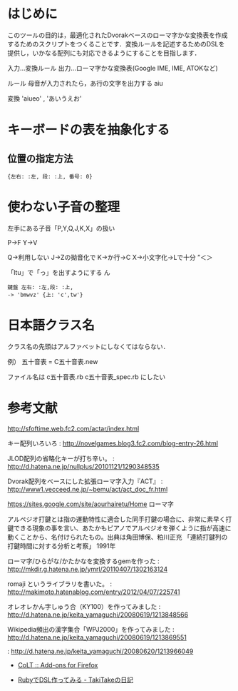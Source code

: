# はじめに
このツールの目的は，最適化されたDvorakベースのローマ字かな変換表を作成
するためのスクリプトをつくることです．変換ルールを記述するためのDSLを
提供し，いかなる配列にも対応できるようにすることを目指します．


入力…変換ルール
出力…ローマ字かな変換表(Google IME, IME, ATOKなど)

ルール
母音が入力されたら，あ行の文字を出力する
aiu

変換 'aiueo' , 'あいうえお'

# キーボードの表を抽象化する

## 位置の指定方法
```
{左右: :左, 段: :上, 番号: 0}
```

# 使わない子音の整理

左手にある子音「P,Y,Q,J,K,X」の扱い

P->F
Y->V

Q->利用しない
J->Zの拗音化で
K->か行->C
X->小文字化->Lで十分
”＜＞

「ltu」で「っ」を出すようにする
ん

```
鍵盤 左右: :左,段: :上,
-> 'bmwvz' {上: 'c',tw'}
```

# 日本語クラス名

クラス名の先頭はアルファベットにしなくてはならない．

例）
  五十音表 = C五十音表.new

ファイル名は
  c五十音表.rb
  c五十音表_spec.rb
にしたい


# 参考文献

http://sfoftime.web.fc2.com/actar/index.html

キー配列いろいろ
: http://novelgames.blog3.fc2.com/blog-entry-26.html

JLOD配列の省略化キーが打ち辛い。
: http://d.hatena.ne.jp/nullplus/20101121/1290348535

Dvorak配列をベースにした拡張ローマ字入力『ACT』
: http://www1.vecceed.ne.jp/~bemu/act/act_doc_fr.html

https://sites.google.com/site/aourhairetu/Home
ローマ字

アルペジオ打鍵とは指の運動特性に適合した同手打鍵の場合に、非常に素早く打鍵できる現象の事を言い、あたかもピアノでアルペジオを弾くように指が高速に動くことから、名付けられたもの。出典は角田博保、粕川正充 「連続打鍵列の打鍵時間に対する分析と考察」 1991年

ローマ字/ひらがな/かたかなを変換するgemを作った
: http://mkdir.g.hatena.ne.jp/ymrl/20110407/1302163124

romaji というライブラリを書いた。
: http://makimoto.hatenablog.com/entry/2012/04/07/225741

オレオレかん字しゅう合（KY100）を作ってみました
: http://d.hatena.ne.jp/keita_yamaguchi/20080619/1213848566

Wikipedia頻出の漢字集合「WPJ2000」を作ってみました
: http://d.hatena.ne.jp/keita_yamaguchi/20080619/1213869551

: http://d.hatena.ne.jp/keita_yamaguchi/20080620/1213966049

* [CoLT :: Add-ons for Firefox](https://addons.mozilla.org/ja/firefox/addon/colt/)

* [RubyでDSL作ってみる - TakiTakeの日記](http://takitake.hatenablog.com/entry/2013/05/03/235622)
